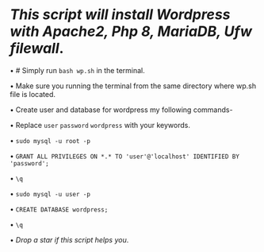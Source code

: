  # ***This script will install Wordpress with Apache2, Php 8, MariaDB, Ufw filewall***.

• # Simply run `bash wp.sh` in the terminal.

• Make sure you running the terminal from the same directory where wp.sh file is located.

• Create user and database for wordpress my following commands-

• Replace `user`  `password`  `wordpress`  with your keywords.

• `sudo mysql -u root -p`

• `GRANT ALL PRIVILEGES ON *.* TO 'user'@'localhost' IDENTIFIED BY 'password';`

• `\q`

• `sudo mysql -u user -p`

• `CREATE DATABASE wordpress;`

• `\q`

• *Drop a star if this script helps you*.
